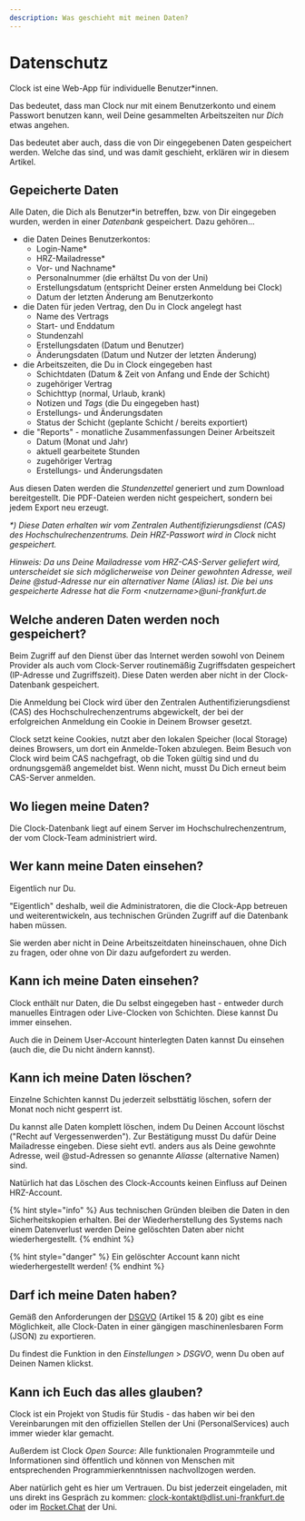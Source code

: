 ```yaml
---
description: Was geschieht mit meinen Daten?
---
```


# Datenschutz

Clock ist eine Web-App für individuelle Benutzer\*innen.

Das bedeutet, dass man Clock nur mit einem Benutzerkonto und einem Passwort benutzen kann, weil Deine gesammelten Arbeitszeiten nur _Dich_ etwas angehen.

Das bedeutet aber auch, dass die von Dir eingegebenen Daten gespeichert werden. Welche das sind, und was damit geschieht, erklären wir in diesem Artikel.

## Gepeicherte Daten

Alle Daten, die Dich als Benutzer\*in betreffen, bzw. von Dir eingegeben wurden, werden in einer _Datenbank_ gespeichert. Dazu gehören...

* die Daten Deines Benutzerkontos:
  * Login-Name\*
  * HRZ-Mailadresse\*
  * Vor- und Nachname\*
  * Personalnummer \(die erhältst Du von der Uni\)
  * Erstellungsdatum \(entspricht Deiner ersten Anmeldung bei Clock\)
  * Datum der letzten Änderung am Benutzerkonto
* die Daten für jeden Vertrag, den Du in Clock angelegt hast
  * Name des Vertrags
  * Start- und Enddatum
  * Stundenzahl
  * Erstellungsdaten \(Datum und Benutzer\)
  * Änderungsdaten \(Datum und Nutzer der letzten Änderung\)
* die Arbeitszeiten, die Du in Clock eingegeben hast
  * Schichtdaten \(Datum & Zeit von Anfang und Ende der Schicht\)
  * zugehöriger Vertrag
  * Schichttyp \(normal, Urlaub, krank\)
  * Notizen und _Tags_ \(die Du eingegeben hast\)
  * Erstellungs- und Änderungsdaten
  * Status der Schicht \(geplante Schicht / bereits exportiert\)
* die "Reports" - monatliche Zusammenfassungen Deiner Arbeitszeit
  * Datum \(Monat und Jahr\)
  * aktuell gearbeitete Stunden
  * zugehöriger Vertrag
  * Erstellungs- und Änderungsdaten

Aus diesen Daten werden die _Stundenzettel_ generiert und zum Download bereitgestellt. Die PDF-Dateien werden nicht gespeichert, sondern bei jedem Export neu erzeugt.

_\*\) Diese Daten erhalten wir vom Zentralen Authentifizierungsdienst \(CAS\) des Hochschulrechenzentrums. Dein HRZ-Passwort wird in Clock_ nicht _gespeichert._

_Hinweis: Da uns Deine Mailadresse vom HRZ-CAS-Server geliefert wird, unterscheidet sie sich möglicherweise von Deiner gewohnten Adresse, weil Deine @stud-Adresse nur ein alternativer Name \(Alias\) ist. Die bei uns gespeicherte Adresse hat die Form &lt;nutzername&gt;@uni-frankfurt.de_

## Welche anderen Daten werden noch gespeichert?

Beim Zugriff auf den Dienst über das Internet werden sowohl von Deinem Provider als auch vom Clock-Server routinemäßig Zugriffsdaten gespeichert \(IP-Adresse und Zugriffszeit\). Diese Daten werden aber nicht in der Clock-Datenbank gespeichert.

Die Anmeldung bei Clock wird über den Zentralen Authentifizierungsdienst \(CAS\) des Hochschulrechenzentrums abgewickelt, der bei der erfolgreichen Anmeldung ein Cookie in Deinem Browser gesetzt.

Clock setzt keine Cookies, nutzt aber den lokalen Speicher \(local Storage\) deines Browsers, um dort ein Anmelde-Token abzulegen. Beim Besuch von Clock wird beim CAS nachgefragt, ob die Token gültig sind und du ordnungsgemäß angemeldet bist. Wenn nicht, musst Du Dich erneut beim CAS-Server anmelden.

## Wo liegen meine Daten?

Die Clock-Datenbank liegt auf einem Server im Hochschulrechenzentrum, der vom Clock-Team administriert wird.

## Wer kann meine Daten einsehen?

Eigentlich nur Du.

"Eigentlich" deshalb, weil die Administratoren, die die Clock-App betreuen und weiterentwickeln, aus technischen Gründen Zugriff auf die Datenbank haben müssen.

Sie werden aber nicht in Deine Arbeitszeitdaten hineinschauen, ohne Dich zu fragen, oder ohne von Dir dazu aufgefordert zu werden.

## Kann ich meine Daten einsehen?

Clock enthält nur Daten, die Du selbst eingegeben hast - entweder durch manuelles Eintragen oder Live-Clocken von Schichten. Diese kannst Du immer einsehen.

Auch die in Deinem User-Account hinterlegten Daten kannst Du einsehen \(auch die, die Du nicht ändern kannst\).

## Kann ich meine Daten löschen?

Einzelne Schichten kannst Du jederzeit selbsttätig löschen, sofern der Monat noch nicht gesperrt ist.

Du kannst alle Daten komplett löschen, indem Du Deinen Account löschst \("Recht auf Vergessenwerden"\). Zur Bestätigung musst Du dafür Deine Mailadresse eingeben. Diese sieht evtl. anders aus als Deine gewohnte Adresse, weil @stud-Adressen so genannte _Aliasse_ \(alternative Namen\) sind.

Natürlich hat das Löschen des Clock-Accounts keinen Einfluss auf Deinen HRZ-Account.

{% hint style="info" %}
Aus technischen Gründen bleiben die Daten in den Sicherheitskopien erhalten. Bei der Wiederherstellung des Systems nach einem Datenverlust werden Deine gelöschten Daten aber nicht wiederhergestellt.
{% endhint %}

{% hint style="danger" %}
Ein gelöschter Account kann nicht wiederhergestellt werden!
{% endhint %}

## Darf ich meine Daten haben?

Gemäß den Anforderungen der [DSGVO](https://dsgvo-gesetz.de) \(Artikel 15 & 20\) gibt es eine Möglichkeit, alle Clock-Daten in einer gängigen maschinenlesbaren Form \(JSON\) zu exportieren.

Du findest die Funktion in den _Einstellungen_ &gt; _DSGVO_, wenn Du oben auf Deinen Namen klickst.

## Kann ich Euch das alles glauben?

Clock ist ein Projekt von Studis für Studis - das haben wir bei den Vereinbarungen mit den offiziellen Stellen der Uni \(PersonalServices\) auch immer wieder klar gemacht.

Außerdem ist Clock _Open Source_: Alle funktionalen Programmteile und Informationen sind öffentlich und können von Menschen mit entsprechenden Programmierkenntnissen nachvollzogen werden.

Aber natürlich geht es hier um Vertrauen. Du bist jederzeit eingeladen, mit uns direkt ins Gespräch zu kommen: [clock-kontakt@dlist.uni-frankfurt.de](mailto:clock-kontakt@dlist.uni-frankfurt.de) oder im [Rocket.Chat](https://chat.studiumdigitale.uni-frankfurt.de/channel/clock_user) der Uni.

